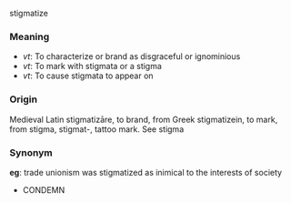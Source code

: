 stigmatize
### Meaning
+ _vt_: To characterize or brand as disgraceful or ignominious
+ _vt_: To mark with stigmata or a stigma
+ _vt_: To cause stigmata to appear on

### Origin

Medieval Latin stigmatizāre, to brand, from Greek stigmatizein, to mark, from stigma, stigmat-, tattoo mark. See stigma

### Synonym

__eg__: trade unionism was stigmatized as inimical to the interests of society

+ CONDEMN


